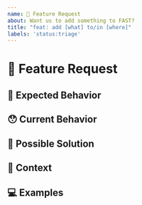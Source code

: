 ```yaml
---
name: 🙋 Feature Request
about: Want us to add something to FAST?
title: "feat: add [what] to/in [where]"
labels: 'status:triage'
---
```


<!---
Thanks for filing an issue 😄 ! Before you submit, please read the following:

Search open/closed issues before submitting. Someone may have requested the same feature before.
-->

# 🙋 Feature Request

<!--- Provide a general summary of the feature here -->

## 🤔 Expected Behavior

<!--- Tell us how the feature should work -->

## 😯 Current Behavior

<!--- Explain how the feature would alter/enhance current behavior -->

## 💁 Possible Solution

<!--- Ideas how to implement this feature -->
<!--- What implementation solution would be ideal for you? -->

## 🔦 Context

<!--- What are you trying to accomplish? -->
<!--- How has not having this feature affected you? -->
<!--- What alternatives have you considered? -->

## 💻 Examples

<!-- Examples help us understand the requested feature better -->
<!-- Attach screenshots or images if they would add detail to your request -->